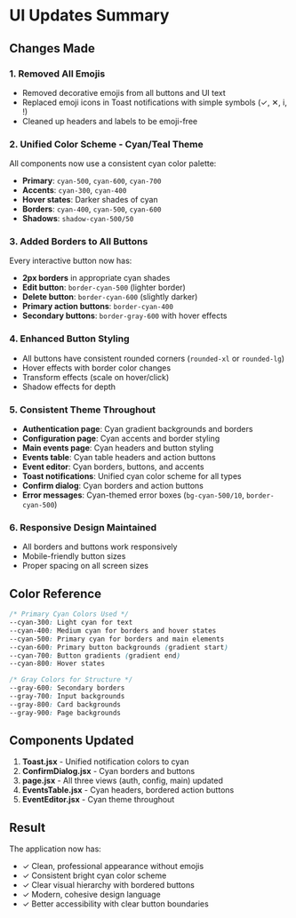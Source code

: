 # UI Updates Summary

## Changes Made

### 1. **Removed All Emojis**

- Removed decorative emojis from all buttons and UI text
- Replaced emoji icons in Toast notifications with simple symbols (✓, ✕, i, !)
- Cleaned up headers and labels to be emoji-free

### 2. **Unified Color Scheme - Cyan/Teal Theme**

All components now use a consistent cyan color palette:

- **Primary**: `cyan-500`, `cyan-600`, `cyan-700`
- **Accents**: `cyan-300`, `cyan-400`
- **Hover states**: Darker shades of cyan
- **Borders**: `cyan-400`, `cyan-500`, `cyan-600`
- **Shadows**: `shadow-cyan-500/50`

### 3. **Added Borders to All Buttons**

Every interactive button now has:

- **2px borders** in appropriate cyan shades
- **Edit button**: `border-cyan-500` (lighter border)
- **Delete button**: `border-cyan-600` (slightly darker)
- **Primary action buttons**: `border-cyan-400`
- **Secondary buttons**: `border-gray-600` with hover effects

### 4. **Enhanced Button Styling**

- All buttons have consistent rounded corners (`rounded-xl` or `rounded-lg`)
- Hover effects with border color changes
- Transform effects (scale on hover/click)
- Shadow effects for depth

### 5. **Consistent Theme Throughout**

- **Authentication page**: Cyan gradient backgrounds and borders
- **Configuration page**: Cyan accents and border styling
- **Main events page**: Cyan headers and button styling
- **Events table**: Cyan table headers and action buttons
- **Event editor**: Cyan borders, buttons, and accents
- **Toast notifications**: Unified cyan color scheme for all types
- **Confirm dialog**: Cyan borders and action buttons
- **Error messages**: Cyan-themed error boxes (`bg-cyan-500/10`, `border-cyan-500`)

### 6. **Responsive Design Maintained**

- All borders and buttons work responsively
- Mobile-friendly button sizes
- Proper spacing on all screen sizes

## Color Reference

```css
/* Primary Cyan Colors Used */
--cyan-300: Light cyan for text
--cyan-400: Medium cyan for borders and hover states
--cyan-500: Primary cyan for borders and main elements
--cyan-600: Primary button backgrounds (gradient start)
--cyan-700: Button gradients (gradient end)
--cyan-800: Hover states

/* Gray Colors for Structure */
--gray-600: Secondary borders
--gray-700: Input backgrounds
--gray-800: Card backgrounds
--gray-900: Page backgrounds
```

## Components Updated

1. **Toast.jsx** - Unified notification colors to cyan
2. **ConfirmDialog.jsx** - Cyan borders and buttons
3. **page.jsx** - All three views (auth, config, main) updated
4. **EventsTable.jsx** - Cyan headers, bordered action buttons
5. **EventEditor.jsx** - Cyan theme throughout

## Result

The application now has:

- ✓ Clean, professional appearance without emojis
- ✓ Consistent bright cyan color scheme
- ✓ Clear visual hierarchy with bordered buttons
- ✓ Modern, cohesive design language
- ✓ Better accessibility with clear button boundaries
